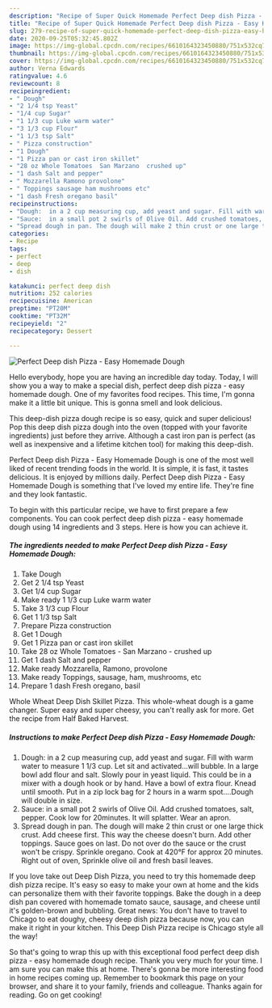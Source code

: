 ```yaml
---
description: "Recipe of Super Quick Homemade Perfect Deep dish Pizza - Easy Homemade Dough"
title: "Recipe of Super Quick Homemade Perfect Deep dish Pizza - Easy Homemade Dough"
slug: 279-recipe-of-super-quick-homemade-perfect-deep-dish-pizza-easy-homemade-dough
date: 2020-09-25T05:32:45.802Z
image: https://img-global.cpcdn.com/recipes/6610164323450880/751x532cq70/perfect-deep-dish-pizza-easy-homemade-dough-recipe-main-photo.jpg
thumbnail: https://img-global.cpcdn.com/recipes/6610164323450880/751x532cq70/perfect-deep-dish-pizza-easy-homemade-dough-recipe-main-photo.jpg
cover: https://img-global.cpcdn.com/recipes/6610164323450880/751x532cq70/perfect-deep-dish-pizza-easy-homemade-dough-recipe-main-photo.jpg
author: Verna Edwards
ratingvalue: 4.6
reviewcount: 8
recipeingredient:
- " Dough"
- "2 1/4 tsp Yeast"
- "1/4 cup Sugar"
- "1 1/3 cup Luke warm water"
- "3 1/3 cup Flour"
- "1 1/3 tsp Salt"
- " Pizza construction"
- "1 Dough"
- "1 Pizza pan or cast iron skillet"
- "28 oz Whole Tomatoes  San Marzano  crushed up"
- "1 dash Salt and pepper"
- " Mozzarella Ramono provolone"
- " Toppings sausage ham mushrooms etc"
- "1 dash Fresh oregano basil"
recipeinstructions:
- "Dough:  in a 2 cup measuring cup, add yeast and sugar. Fill with warm water to measure 1 1/3 cup. Let sit and activated...will bubble. In a large bowl add flour and salt. Slowly pour in yeast liquid. This could be in a mixer with a dough hook or by hand. Have a bowl of extra flour. Knead until smooth. Put in a zip lock bag for 2 hours in a warm spot....Dough will double in size."
- "Sauce:  in a small pot 2 swirls of Olive Oil. Add crushed tomatoes, salt, pepper. Cook low for 20minutes. It will splatter. Wear an apron."
- "Spread dough in pan. The dough will make 2 thin crust or one large thick crust. Add cheese first. This way the cheese doesn&#39;t burn. Add other toppings. Sauce goes on last. Do not over do the sauce or the crust won&#39;t be crispy. Sprinkle oregano. Cook at 420°F for approx 20 minutes.  Right out of oven, Sprinkle olive oil and fresh basil leaves."
categories:
- Recipe
tags:
- perfect
- deep
- dish

katakunci: perfect deep dish 
nutrition: 252 calories
recipecuisine: American
preptime: "PT20M"
cooktime: "PT32M"
recipeyield: "2"
recipecategory: Dessert

---
```



![Perfect Deep dish Pizza - Easy Homemade Dough](https://img-global.cpcdn.com/recipes/6610164323450880/751x532cq70/perfect-deep-dish-pizza-easy-homemade-dough-recipe-main-photo.jpg)

Hello everybody, hope you are having an incredible day today. Today, I will show you a way to make a special dish, perfect deep dish pizza - easy homemade dough. One of my favorites food recipes. This time, I'm gonna make it a little bit unique. This is gonna smell and look delicious.

This deep-dish pizza dough recipe is so easy, quick and super delicious! Pop this deep dish pizza dough into the oven (topped with your favorite ingredients) just before they arrive. Although a cast iron pan is perfect (as well as inexpensive and a lifetime kitchen tool) for making this deep-dish.

Perfect Deep dish Pizza - Easy Homemade Dough is one of the most well liked of recent trending foods in the world. It is simple, it is fast, it tastes delicious. It is enjoyed by millions daily. Perfect Deep dish Pizza - Easy Homemade Dough is something that I've loved my entire life. They're fine and they look fantastic.


To begin with this particular recipe, we have to first prepare a few components. You can cook perfect deep dish pizza - easy homemade dough using 14 ingredients and 3 steps. Here is how you can achieve it.

<!--inarticleads1-->

##### The ingredients needed to make Perfect Deep dish Pizza - Easy Homemade Dough:

1. Take  Dough
1. Get 2 1/4 tsp Yeast
1. Get 1/4 cup Sugar
1. Make ready 1 1/3 cup Luke warm water
1. Take 3 1/3 cup Flour
1. Get 1 1/3 tsp Salt
1. Prepare  Pizza construction
1. Get 1 Dough
1. Get 1 Pizza pan or cast iron skillet
1. Take 28 oz Whole Tomatoes - San Marzano - crushed up
1. Get 1 dash Salt and pepper
1. Make ready  Mozzarella, Ramono, provolone
1. Make ready  Toppings, sausage, ham, mushrooms, etc
1. Prepare 1 dash Fresh oregano, basil


Whole Wheat Deep Dish Skillet Pizza. This whole-wheat dough is a game changer. Super easy and super cheesy, you can&#39;t really ask for more. Get the recipe from Half Baked Harvest. 

<!--inarticleads2-->

##### Instructions to make Perfect Deep dish Pizza - Easy Homemade Dough:

1. Dough:  in a 2 cup measuring cup, add yeast and sugar. Fill with warm water to measure 1 1/3 cup. Let sit and activated...will bubble. In a large bowl add flour and salt. Slowly pour in yeast liquid. This could be in a mixer with a dough hook or by hand. Have a bowl of extra flour. Knead until smooth. Put in a zip lock bag for 2 hours in a warm spot....Dough will double in size.
1. Sauce:  in a small pot 2 swirls of Olive Oil. Add crushed tomatoes, salt, pepper. Cook low for 20minutes. It will splatter. Wear an apron.
1. Spread dough in pan. The dough will make 2 thin crust or one large thick crust. Add cheese first. This way the cheese doesn&#39;t burn. Add other toppings. Sauce goes on last. Do not over do the sauce or the crust won&#39;t be crispy. Sprinkle oregano. Cook at 420°F for approx 20 minutes.  Right out of oven, Sprinkle olive oil and fresh basil leaves.


If you love take out Deep Dish Pizza, you need to try this homemade deep dish pizza recipe. It&#39;s easy so easy to make your own at home and the kids can personalize them with their favorite toppings. Bake the dough in a deep dish pan covered with homemade tomato sauce, sausage, and cheese until it&#39;s golden-brown and bubbling. Great news: You don&#39;t have to travel to Chicago to eat doughy, cheesy deep dish pizza because now, you can make it right in your kitchen. This Deep Dish Pizza recipe is Chicago style all the way! 

So that's going to wrap this up with this exceptional food perfect deep dish pizza - easy homemade dough recipe. Thank you very much for your time. I am sure you can make this at home. There's gonna be more interesting food in home recipes coming up. Remember to bookmark this page on your browser, and share it to your family, friends and colleague. Thanks again for reading. Go on get cooking!
